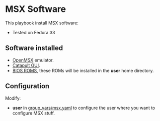 # MSX Software

This playbook install MSX software:

+ Tested on Fedora 33

## Software installed

+ [OpenMSX](https://openmsx.org/) emulator.
+ [Catapult GUI](https://github.com/openMSX/catapult).
+ [BIOS ROMS](http://msx2.org/Funet%20(2006-05-28)/emulator/openMSX/System%20Roms/), these ROMs will be installed in the **user** home directory.

## Configuration

Modify:

+ **user** in [group_vars/msx.yaml](group_vars/msx.yaml) to configure the user where you want to configure MSX stuff.